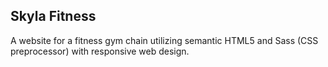 ## Skyla Fitness

A website for a fitness gym chain utilizing semantic HTML5 and Sass (CSS preprocessor) with responsive web design.
